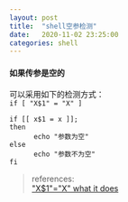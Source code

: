 ```yaml
---
layout: post
title:  "shell空参检测"
date:   2020-11-02 23:25:00
categories: shell
---
```


#### 如果传参是空的  

可以采用如下的检测方式：   
`if [ "X$1" = "X" ]`  
```
if [[ x$1 = x ]];
then
      echo "参数为空"
else
      echo "参数不为空"
fi
```

>references:  
>["X$1"="X" what it does]



["X$1"="X" what it does]:https://www.unix.com/shell-programming-and-scripting/194691-if-x-1-x-what-does.html